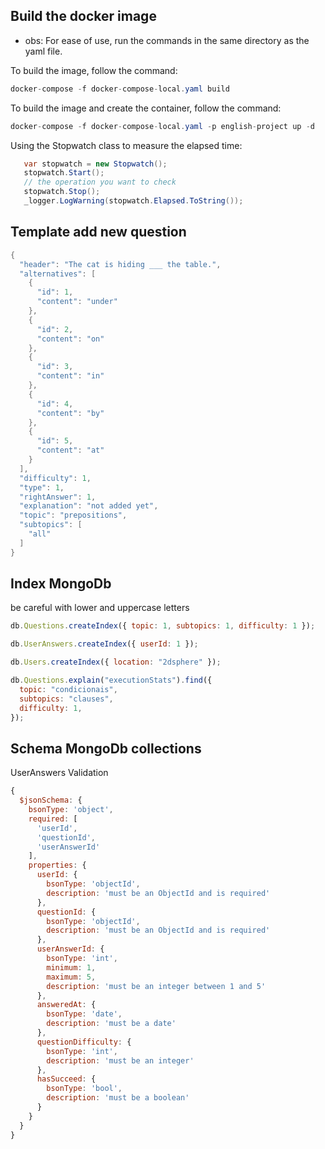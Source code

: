 ## Build the docker image

- obs: For ease of use, run the commands in the same directory as the yaml file.

To build the image, follow the command:

```C#
docker-compose -f docker-compose-local.yaml build
```

To build the image and create the container, follow the command:

```C#
docker-compose -f docker-compose-local.yaml -p english-project up -d
```

Using the Stopwatch class to measure the elapsed time:

```C#
   var stopwatch = new Stopwatch();
   stopwatch.Start();
   // the operation you want to check
   stopwatch.Stop();
   _logger.LogWarning(stopwatch.Elapsed.ToString());

```

## Template add new question

```C#
{
  "header": "The cat is hiding ___ the table.",
  "alternatives": [
    {
      "id": 1,
      "content": "under"
    },
    {
      "id": 2,
      "content": "on"
    },
    {
      "id": 3,
      "content": "in"
    },
    {
      "id": 4,
      "content": "by"
    },
    {
      "id": 5,
      "content": "at"
    }
  ],
  "difficulty": 1,
  "type": 1,
  "rightAnswer": 1,
  "explanation": "not added yet",
  "topic": "prepositions",
  "subtopics": [
    "all"
  ]
}
```

## Index MongoDb

be careful with lower and uppercase letters

```javascript
db.Questions.createIndex({ topic: 1, subtopics: 1, difficulty: 1 });
```

```javascript
db.UserAnswers.createIndex({ userId: 1 });
```

```javascript
db.Users.createIndex({ location: "2dsphere" });
```

```javascript
db.Questions.explain("executionStats").find({
  topic: "condicionais",
  subtopics: "clauses",
  difficulty: 1,
});
```

## Schema MongoDb collections

UserAnswers Validation

```javascript
{
  $jsonSchema: {
    bsonType: 'object',
    required: [
      'userId',
      'questionId',
      'userAnswerId'
    ],
    properties: {
      userId: {
        bsonType: 'objectId',
        description: 'must be an ObjectId and is required'
      },
      questionId: {
        bsonType: 'objectId',
        description: 'must be an ObjectId and is required'
      },
      userAnswerId: {
        bsonType: 'int',
        minimum: 1,
        maximum: 5,
        description: 'must be an integer between 1 and 5'
      },
      answeredAt: {
        bsonType: 'date',
        description: 'must be a date'
      },
      questionDifficulty: {
        bsonType: 'int',
        description: 'must be an integer'
      },
      hasSucceed: {
        bsonType: 'bool',
        description: 'must be a boolean'
      }
    }
  }
}
```
